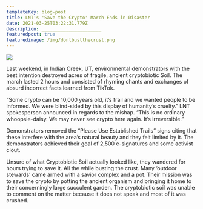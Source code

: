 ```yaml
---
templateKey: blog-post
title: LNT's 'Save the Crypto' March Ends in Disaster
date: 2021-03-25T03:22:31.779Z
description: ______________________
featuredpost: true
featuredimage: /img/dontbustthecrust.png
---
```

![](/img/dontbustthecrust.png)

Last weekend, in Indian Creek, UT, environmental demonstrators with the best intention destroyed acres of fragile, ancient cryptobiotic Soil. The march lasted 2 hours and consisted of rhyming chants and exchanges of absurd incorrect facts learned from TikTok. 



“Some crypto can be 10,000 years old, it’s frail and we wanted people to be informed. We were blind-sided by this display of humanity’s cruelty.” LNT spokesperson announced in regards to the mishap. “This is no ordinary whoopsie-daisy. We may never see crypto here again. It’s irreversible.”



Demonstrators removed the “Please Use Established Trails” signs citing that these interfere with the area’s natural beauty and they felt limited by it. The demonstrators achieved their goal of 2,500 e-signatures and some activist clout. 



Unsure of what Cryptobiotic Soil actually looked like, they wandered for hours trying to save it. All the while busting the crust. Many ‘outdoor stewards’ came armed with a savior complex and a pot. Their mission was to save the crypto by potting the ancient organism and bringing it home to their concerningly large succulent garden. The cryptobiotic soil was unable to comment on the matter because it does not speak and most of it was crushed.